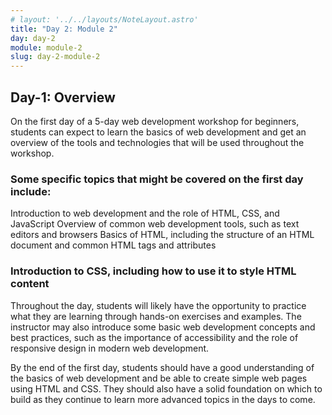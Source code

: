 ```yaml
---
# layout: '../../layouts/NoteLayout.astro'
title: "Day 2: Module 2"
day: day-2
module: module-2
slug: day-2-module-2
---
```


## Day-1: Overview

On the first day of a 5-day web development workshop for beginners, students can expect to learn the basics of web development and get an overview of the tools and technologies that will be used throughout the workshop.

### Some specific topics that might be covered on the first day include:

Introduction to web development and the role of HTML, CSS, and JavaScript
Overview of common web development tools, such as text editors and browsers
Basics of HTML, including the structure of an HTML document and common HTML tags and attributes

### Introduction to CSS, including how to use it to style HTML content

Throughout the day, students will likely have the opportunity to practice what they are learning through hands-on exercises and examples. The instructor may also introduce some basic web development concepts and best practices, such as the importance of accessibility and the role of responsive design in modern web development.

By the end of the first day, students should have a good understanding of the basics of web development and be able to create simple web pages using HTML and CSS. They should also have a solid foundation on which to build as they continue to learn more advanced topics in the days to come.